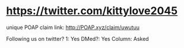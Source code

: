 # https://twitter.com/kittylove2045

unique POAP claim link: 
http://POAP.xyz/claim/uwutuu

Following us on twitter? 1: Yes
DMed?: Yes
Column: Asked